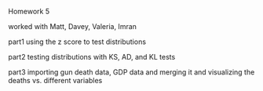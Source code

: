 Homework 5

worked with Matt, Davey, Valeria, Imran

part1 using the z score to test distributions

part2 testing distributions with KS, AD, and KL tests

part3 importing gun death data, GDP data and merging it and visualizing the deaths vs. different variables
